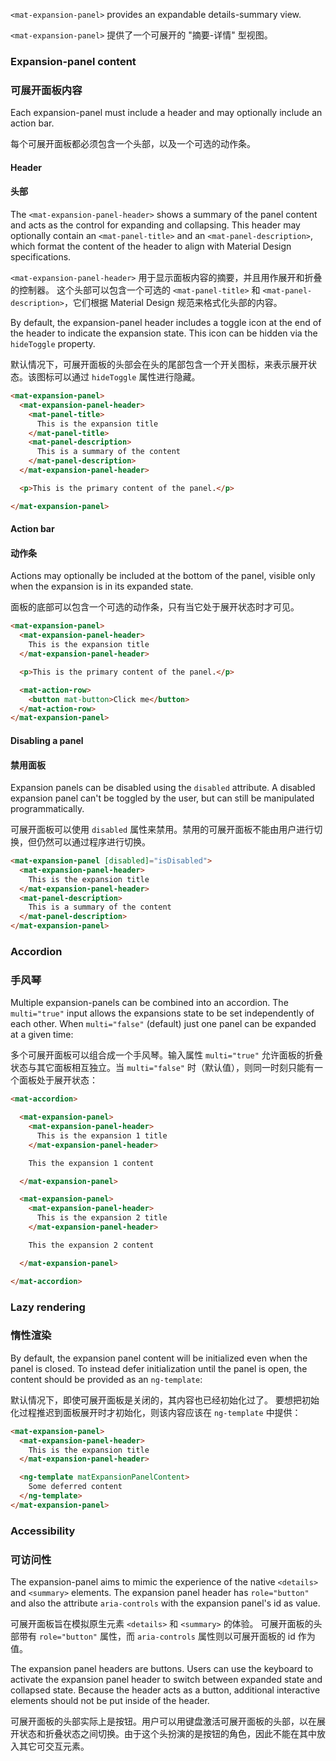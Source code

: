 `<mat-expansion-panel>` provides an expandable details-summary view.

`<mat-expansion-panel>` 提供了一个可展开的 "摘要-详情" 型视图。

<!-- example(expansion-overview) -->

### Expansion-panel content

### 可展开面板内容

Each expansion-panel must include a header and may optionally include an action bar.

每个可展开面板都必须包含一个头部，以及一个可选的动作条。

#### Header

#### 头部

The `<mat-expansion-panel-header>` shows a summary of the panel content and acts
as the control for expanding and collapsing. This header may optionally contain an
`<mat-panel-title>` and an `<mat-panel-description>`, which format the content of the
header to align with Material Design specifications.

`<mat-expansion-panel-header>` 用于显示面板内容的摘要，并且用作展开和折叠的控制器。
这个头部可以包含一个可选的 `<mat-panel-title>` 和 `<mat-panel-description>`，它们根据 Material Design 规范来格式化头部的内容。

By default, the expansion-panel header includes a toggle icon at the end of the
header to indicate the expansion state. This icon can be hidden via the
`hideToggle` property.

默认情况下，可展开面板的头部会在头的尾部包含一个开关图标，来表示展开状态。该图标可以通过 `hideToggle` 属性进行隐藏。

```html
<mat-expansion-panel>
  <mat-expansion-panel-header>
    <mat-panel-title>
      This is the expansion title
    </mat-panel-title>
    <mat-panel-description>
      This is a summary of the content
    </mat-panel-description>
  </mat-expansion-panel-header>

  <p>This is the primary content of the panel.</p>

</mat-expansion-panel>
```

#### Action bar

#### 动作条

Actions may optionally be included at the bottom of the panel, visible only when the expansion
is in its expanded state.

面板的底部可以包含一个可选的动作条，只有当它处于展开状态时才可见。

```html
<mat-expansion-panel>
  <mat-expansion-panel-header>
    This is the expansion title
  </mat-expansion-panel-header>

  <p>This is the primary content of the panel.</p>

  <mat-action-row>
    <button mat-button>Click me</button>
  </mat-action-row>
</mat-expansion-panel>
```

#### Disabling a panel

#### 禁用面板

Expansion panels can be disabled using the `disabled` attribute. A disabled expansion panel can't
be toggled by the user, but can still be manipulated programmatically.

可展开面板可以使用 `disabled` 属性来禁用。禁用的可展开面板不能由用户进行切换，但仍然可以通过程序进行切换。

```html
<mat-expansion-panel [disabled]="isDisabled">
  <mat-expansion-panel-header>
    This is the expansion title
  </mat-expansion-panel-header>
  <mat-panel-description>
    This is a summary of the content
  </mat-panel-description>
</mat-expansion-panel>
```


### Accordion

### 手风琴

Multiple expansion-panels can be combined into an accordion. The `multi="true"` input allows the
expansions state to be set independently of each other. When `multi="false"` (default) just one
panel can be expanded at a given time:

多个可展开面板可以组合成一个手风琴。输入属性 `multi="true"` 允许面板的折叠状态与其它面板相互独立。当 `multi="false"` 时（默认值），则同一时刻只能有一个面板处于展开状态：

```html
<mat-accordion>

  <mat-expansion-panel>
    <mat-expansion-panel-header>
      This is the expansion 1 title
    </mat-expansion-panel-header>

    This the expansion 1 content

  </mat-expansion-panel>

  <mat-expansion-panel>
    <mat-expansion-panel-header>
      This is the expansion 2 title
    </mat-expansion-panel-header>

    This the expansion 2 content

  </mat-expansion-panel>

</mat-accordion>
```

### Lazy rendering

### 惰性渲染

By default, the expansion panel content will be initialized even when the panel is closed.
To instead defer initialization until the panel is open, the content should be provided as
an `ng-template`:

默认情况下，即使可展开面板是关闭的，其内容也已经初始化过了。
要想把初始化过程推迟到面板展开时才初始化，则该内容应该在 `ng-template` 中提供：

```html
<mat-expansion-panel>
  <mat-expansion-panel-header>
    This is the expansion title
  </mat-expansion-panel-header>

  <ng-template matExpansionPanelContent>
    Some deferred content
  </ng-template>
</mat-expansion-panel>
```

### Accessibility

### 可访问性

The expansion-panel aims to mimic the experience of the native `<details>` and `<summary>` elements.
The expansion panel header has `role="button"` and also the attribute `aria-controls` with the
expansion panel's id as value.

可展开面板旨在模拟原生元素 `<details>` 和 `<summary>` 的体验。
可展开面板的头部带有 `role="button"` 属性，而 `aria-controls` 属性则以可展开面板的 id 作为值。

The expansion panel headers are buttons. Users can use the keyboard to activate the expansion panel
header to switch between expanded state and collapsed state. Because the header acts as a button,
additional interactive elements should not be put inside of the header.

可展开面板的头部实际上是按钮。用户可以用键盘激活可展开面板的头部，以在展开状态和折叠状态之间切换。由于这个头扮演的是按钮的角色，因此不能在其中放入其它可交互元素。
